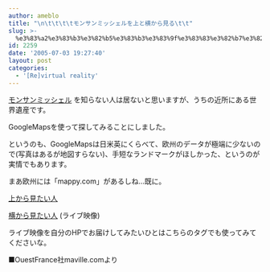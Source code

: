 ```yaml
---
author: ameblo
title: "\n\t\t\t\tモンサンミッシェルを上と横から見る\t\t"
slug: >-
  %e3%83%a2%e3%83%b3%e3%82%b5%e3%83%b3%e3%83%9f%e3%83%83%e3%82%b7%e3%82%a7%e3%83%ab%e3%82%92%e4%b8%8a%e3%81%a8%e6%a8%aa%e3%81%8b%e3%82%89%e8%a6%8b%e3%82%8b
id: 2259
date: '2005-07-03 19:27:40'
layout: post
categories:
  - '[Re]virtual reality'
---
```


[モンサンミッシェル](http://ja.wikipedia.org/wiki/ã¢ã³ã»ãµã³ã»ããã·ã§ã«) を知らない人は居ないと思いますが、うちの近所にある世界遺産です。

GoogleMapsを使って探してみることにしました。

というのも、GoogleMapsは日米英にくらべて、欧州のデータが極端に少ないので(写真はあるが地図すらない)、手短なランドマークがほしかった、というのが実情でもあります。

まあ欧州には「mappy.com」があるしね…既に。

[上から見たい人](http://maps.google.com/maps?q=France&ll=48.648491,-1.522121&sll=37.062500,-95.677068&spn=0.118884,0.178571&sspn=50.311489,97.910156&t=k&hl=en)

[横から見たい人](http://www.nantes.maville.com/pratique/webcam.asp?IN_cam=MtSaintMichel) (ライブ映像)

ライブ映像を自分のHPでお届けしてみたいひとはこちらのタグでも使ってみてくださいな。

**<applet codebase="[http://webcam.maville.com/java_comone](http://webcam.maville.com/java_comone) " height="233" width="311" code="JPEG.class"><param value="false" name="live" /><param value="../films/MtSaintMichel.vcr" name="file" /></applet>**

■OuestFrance社maville.comより